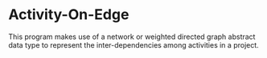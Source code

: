 # Activity-On-Edge
This program makes use of a network or weighted directed graph abstract data type to represent the  inter-dependencies among activities in a project. 
